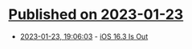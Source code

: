# [Published on 2023-01-23](index.md)

* [2023-01-23, 19:06:03](https://news.ycombinator.com/item?id=34493408) - [iOS 16.3 Is Out](https://developer.apple.com/news/releases/)
